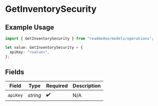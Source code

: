 # GetInventorySecurity

## Example Usage

```typescript
import { GetInventorySecurity } from "readmedeo/models/operations";

let value: GetInventorySecurity = {
  apiKey: "<value>",
};
```

## Fields

| Field              | Type               | Required           | Description        |
| ------------------ | ------------------ | ------------------ | ------------------ |
| `apiKey`           | *string*           | :heavy_check_mark: | N/A                |